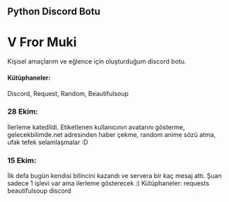 ## Python Discord Botu
# V Fror Muki
Kişisel amaçlarım ve eğlence için oluşturduğum discord botu.
#### Kütüphaneler:
Discord, Request, Random, Beautifulsoup
### 28 Ekim:
İlerleme katedildi. Etiketlenen kullanıcının avatarını gösterme, gelecekbilimde.net adresinden haber çekme, random anime sözü atma, ufak tefek selamlaşmalar :D
### 15 Ekim:
İlk defa bugün kendisi bilincini kazandı ve servera bir kaç mesaj attı.
Şuan sadece 1 işlevi var ama ilerleme gösterecek :)
Kütüphaneler:
requests
beautifulsoup
discord
